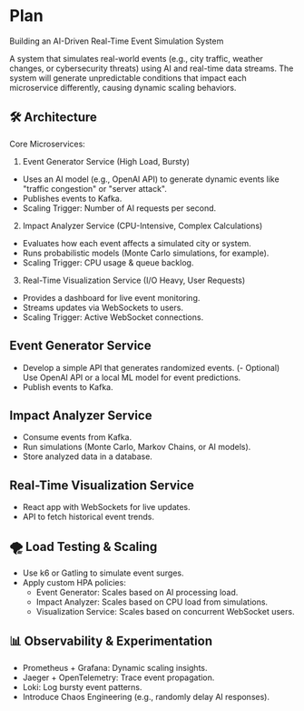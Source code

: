 # Plan

Building an AI-Driven Real-Time Event Simulation System

A system that simulates real-world events (e.g., city traffic, weather changes, or cybersecurity threats) using AI and real-time data streams. The system will generate unpredictable conditions that impact each microservice differently, causing dynamic scaling behaviors.


## 🛠️ Architecture

Core Microservices:

1. Event Generator Service (High Load, Bursty)
- Uses an AI model (e.g., OpenAI API) to generate dynamic events like "traffic congestion" or "server attack".
- Publishes events to Kafka.
- Scaling Trigger: Number of AI requests per second.
2. Impact Analyzer Service (CPU-Intensive, Complex Calculations)
- Evaluates how each event affects a simulated city or system.
- Runs probabilistic models (Monte Carlo simulations, for example).
- Scaling Trigger: CPU usage & queue backlog.
3. Real-Time Visualization Service (I/O Heavy, User Requests)
- Provides a dashboard for live event monitoring.
- Streams updates via WebSockets to users.
- Scaling Trigger: Active WebSocket connections.

## Event Generator Service 

- Develop a simple API that generates randomized events.
(- Optional) Use OpenAI API or a local ML model for event predictions.
- Publish events to Kafka.

## Impact Analyzer Service 

- Consume events from Kafka.
- Run simulations (Monte Carlo, Markov Chains, or AI models).
- Store analyzed data in a database.

## Real-Time Visualization Service

- React app with WebSockets for live updates.
- API to fetch historical event trends.

## 🌪️ Load Testing & Scaling

- Use k6 or Gatling to simulate event surges.
- Apply custom HPA policies:
  - Event Generator: Scales based on AI processing load.
  - Impact Analyzer: Scales based on CPU load from simulations.
  - Visualization Service: Scales based on concurrent WebSocket users.

## 📊 Observability & Experimentation

- Prometheus + Grafana: Dynamic scaling insights.
- Jaeger + OpenTelemetry: Trace event propagation.
- Loki: Log bursty event patterns.
- Introduce Chaos Engineering (e.g., randomly delay AI responses).
